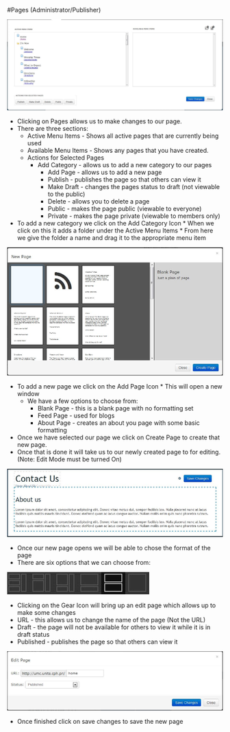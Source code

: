#Pages (Administrator/Publisher)

![Alt Text](https://github.com/concordia-publishing-house/unite-help/raw/master//images/pageasdmin.JPG "r")

* Clicking on Pages allows us to make changes to our page.
* There are three sections:
   * Active Menu Items - Shows all active pages that are currently being used
   * Available Menu Items - Shows any pages that you have created.
   * Actions for Selected Pages
     * Add Category - allows us to add a new category to our pages
       * Add Page - allows us to add a new page
       * Publish - publishes the page so that others can view it
       * Make Draft -  changes the pages status to draft (not viewable to the public)
       * Delete - allows you to delete a page
       * Public -  makes the page public (viewable to everyone)
       * Private - makes the page private (viewable to members only)
* To add a new category we click on the Add Category Icon
       * When we click on this it adds a folder under the Active Menu Items
       * From here we give the folder a name and drag it to the appropriate menu item

![Alt Text](https://github.com/concordia-publishing-house/unite-help/raw/master//images/addpage.JPG "whatever")

  * To add a new page we click on the Add Page Icon
            * This will open a new window
      * We have a few options to choose from:
         * Blank Page - this is a blank page with no formatting set
         * Feed Page -  used for blogs
         * About Page - creates an about you page with some basic formatting
   * Once we have selected our page we click on Create Page to create that new page.
   * Once that is done it will take us to our newly created page to for editing. (Note: Edit Mode must be turned On)

![Alt Text](https://github.com/concordia-publishing-house/unite-help/raw/master//images/newpage.JPG "whatever")

  * Once our new page opens we will be able to chose the format of the page
  * There are six options that we can choose from:

![Alt Text](https://github.com/concordia-publishing-house/unite-help/raw/master//images/formatoptions.JPG "whatever")


  * Clicking on the Gear Icon will bring up an edit page which allows up to make some changes
   * URL - this allows us to change the name of the page (Not the URL)
   * Draft -  the page will not be available for others to view it while it is in draft status
   * Published - publishes the page so that others can view it

![Alt Text](https://github.com/concordia-publishing-house/unite-help/raw/master//images/editpage.JPG "whatever")

  * Once finished click on save changes to save the new page
